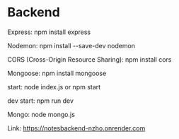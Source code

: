 # Backend

Express: npm install express

Nodemon: npm install --save-dev nodemon

CORS (Cross-Origin Resource Sharing): npm install cors

Mongoose: npm install mongoose

start: node index.js   or      npm start

dev start: npm run dev

Mongo: node mongo.js 

Link: https://notesbackend-nzho.onrender.com

